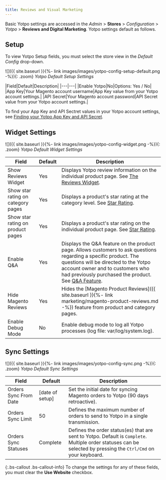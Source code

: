```yaml
---
title: Reviews and Visual Marketing
---
```


Basic Yotpo settings are accessed in the _Admin_ > **Stores** > _Configuration_ > _Yotpo_ > **Reviews and Digital Marketing**. Yotpo settings default as follows.

## Setup

To view Yotpo Setup fields, you must select the store view in the _Default Config_ drop-down.

![]({{ site.baseurl }}{%- link images/images/yotpo-config-setup-default.png -%}){: .zoom}
_Yotpo Default Setup Settings_

|Field|Default|Description|
|---|---|
|Enable Yotpo|No|Options: Yes / No|
|App Key|Your Magento account username|App Key value from your Yotpo account settings.|
|API Secret|Your Magento account password|API Secret value from your Yotpo account settings.|

To find your App Key and API Sectret values in your Yotpo account settings, see [Finding your Yotpo App Key and API Secret](https://support.yotpo.com/en/article/finding-your-yotpo-app-key-and-api-secret).

## Widget Settings

![]({{ site.baseurl }}{%- link images/images/yotpo-config-widget.png -%}){: .zoom}
_Yotpo Default Widget Settings_

|Field|Default|Description|
|---|---|---|
|Show Reviews Widget|Yes|Displays Yotpo review information on the individual product page. See [The Reviews Widget](https://support.yotpo.com/en/article/the-reviews-widget-7793371).|
|Show star rating on category pages|Yes|Displays a product's star rating at the category level. See [Star Rating](https://support.yotpo.com/en/article/star-rating).|
|Show star rating on product pages|Yes|Displays a product's star rating on the individual product page. See [Star Rating](https://support.yotpo.com/en/article/star-rating). |
|Enable Q&A|Yes|Displays the Q&A feature on the product page. Allows customers to ask questions regarding a specific product. The questions will be directed to the Yotpo account owner and to customers who had previously purchased the product. See [Q&A Feature](https://support.yotpo.com/en/article/questions-answers-feature).|
|Hide Magento Reviews|Yes|Hides the [Magento Product Reviews]({{ site.baseurl }}{%- link marketing/magento-product-reviews.md -%}) feature from product and category pages. |
|Enable Debug Mode|No|Enable debug mode to log all Yotpo processes (log file: var/log/system.log).|

## Sync Settings

![]({{ site.baseurl }}{%- link images/images/yotpo-config-sync.png -%}){: .zoom}
_Yotpo Default Sync Settings_

|Field|Default|Description|
|---|---|---|
|Orders Sync From Date|[date of setup]|Set the initial date for syncing Magento orders to Yotpo (90 days retroactive).|
|Orders Sync Limit|50|Defines the maximum number of orders to send to Yotpo in a single transmission.|
|Orders Sync Statuses|Complete |Defines the order status(es) that are sent to Yotpo. Default is `Complete`. Multiple order statuses can be selected by pressing the `Ctrl/Cmd` on your keyboard.|

{:.bs-callout .bs-callout-info}
To change the settings for any of these fields, you must clear the **Use Website** checkbox.